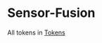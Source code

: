 # Sensor-Fusion
All tokens in [Tokens](https://github.com/apourghani/Sensor-Fusion/blob/sajadi/nuscenes_Find_Tokens.ipynb)
